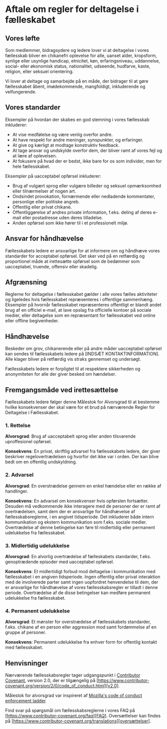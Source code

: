 # Aftale om regler for deltagelse i fælleskabet

## Vores løfte

Som medlemmer, bidragsydere og ledere lover vi at deltagelse i vores fællesskab bliver en chikanefri oplevelse for alle, uanset alder, kropsform, synlige eller usynlige handicap, etnicitet, køn, erfaringsniveau, uddannelse, social- eller økonomisk status, nationalitet, udseende, hudfarve, kaste, religion, eller seksuel orientering.

Vi lover at deltage og samarbejde på en måde, der bidrager til at gøre fællesskabet åbent, imødekommende, mangfoldigt, inkluderende og velfungerende.

## Vores standarder

Eksempler på hvordan der skabes en god stemning i vores fællesskab inkluderer:

* At vise medfølelse og være venlig overfor andre.
* At have respekt for andre meninger, synspunkter, og erfaringer.
* At give og kærligt at modtage konstruktiv feedback.
* At tage ansvar og undskylde overfor dem, der bliver ramt af vores fejl og at lære af oplevelsen.
* At fokusere på hvad der er bedst, ikke bare for os som individer, men for hele fællesskabet.

Eksempler på uacceptabel opførsel inkluderer:

* Brug af vulgært sprog eller vulgære billeder og seksuel opmærksomhed eller tilnærmelser af nogen art.
* Ondsindet provokation, fornærmende eller nedladende kommentater, personlige eller politiske angreb.
* Offentlig eller privat chikane.
* Offentliggørelse af andres private information, f.eks. deling af deres e-mail eller postadresse uden deres tilladelse.
* Anden opførsel som ikke hører til i et professionelt miljø.

## Ansvar for håndhævelse

Fællesskabets ledere er ansvarlige for at informere om og håndhæve vores standarder for acceptabel opførsel. Det sker ved på en retfærdig og proportionel måde at irettesætte opførsel som de bedømmer som uacceptabel, truende, offensiv eller skadelig.

## Afgrænsning

Reglerne for deltagelse i fællesskabet gælder i alle vores fælles aktiviteter og ligeledes hvis fællesskabet repræsenteres i offentlige sammenhæng. Eksempler på hvornår fællesskabet repræsenteres offentligt er blandt andet brug af en officiel e-mail, at lave opslag fra officielle kontoer på sociale medier, eller deltagelse som en repræsentant for fællesskabet ved online eller offline begivenheder. 

## Håndhævelse

Beskeder om grov, chikanerende eller på andre måder uacceptabel opførsel kan sendes til fællesskabets ledere på [INDSÆT KONTAKTINFORMATION]. Alle klager bliver på retfærdig vis straks gennemset og undersøgt.

Fællesskabets ledere er forpligtet til at respektere sikkerheden og anonymiteten for alle der giver besked om hændelser.

## Fremgangsmåde ved irettesættelse

Fællesskabets ledere følger denne Målestok for Alvorsgrad til at bestemme hvilke konsekvenser der skal være for et brud på nærværende Regler for Deltagelse i Fællesskabet.

### 1. Rettelse

**Alvorsgrad**: Brug af uacceptabelt sprog eller anden tilsvarende uproffesionel opførsel.

**Konsekvens**: En privat, skriftlig advarsel fra fællesskabets ledere, der giver beskriver regelovertrædelsen og hvorfor det ikke var i orden. Der kan blive bedt om en offentlig undskyldning.

### 2. Advarsel

**Alvorsgrad**: En overstrædelse gennem en enkel hændelse eller en række af handlinger.

**Konsekvens**: En advarsel om konsekvenser hvis opførslen fortsætter. Desuden må vedkommende ikke interagere med de personer der er ramt af overtrædelsen, samt dem der er ansvarlige for håndhævelse af fællesskabsreglerne, i en angivet tidsperiode. Det inkluderer både intern kommunikation og ekstern kommunikation som f.eks. sociale medier. Overtrædelse af denne betingelse kan føre til midlertidig eller permanent udelukkelse fra fællesskabet.

### 3. Midlertidig udelukkelse

**Alvorsgrad**: En alvorlig overtrædelse af fælleskabets standarder, f.eks. genoptrædende episoder med uacceptabel opførsel.

**Konsekvens**:
Et midlertidigt forbud mod deltagelse i kommunikation med fællesskabet i en angiven tidsperiode. Ingen offentlig eller privat interaktion med de involverede parter samt ingen uopfordret henvendelse til dem, der er ansvarlige for håndhævelse af vores fællesskabsregler er tilladt i denne periode. Overtrædelse af de disse betingelser kan medføre permanent udelukkelse fra fællesskabet.

### 4. Permanent udelukkelse

**Alvorsgrad**: Et mønster for overstrædelse af fællesskabets standarder, f.eks. chikane af en person eller aggression mod samt fordømmelse af en gruppe af personer.

**Konsekvens**: Permanent udelukkelse fra enhver form for offentlig kontakt med fællesskabet.

## Henvisninger

Nærværende fællesskabsregler tager udgangspunkt i [Contributor Covenant][hjemmeside], version 2.0, der er tilgængelig på [https://www.contributor-covenant.org/version/2/0/code_of_conduct.html][v2.0].

Målestok for alvorsgrad var inspireret af [Mozilla's code of conduct enforcement ladder][Mozilla CoC].

Find svar på spørgsmål om fællesskabsreglerne i vores FAQ på [https://www.contributor-covenant.org/faq][FAQ]. Oversættelser kan findes på [https://www.contributor-covenant.org/translations][oversættelser].

[hjemmeside]: https://www.contributor-covenant.org
[v2.0]: https://www.contributor-covenant.org/version/2/0/code_of_conduct.html
[Mozilla CoC]: https://github.com/mozilla/diversity
[FAQ]: https://www.contributor-covenant.org/faq
[oversættelser]: https://www.contributor-covenant.org/translations
